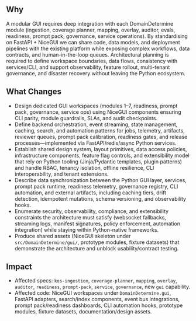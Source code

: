 ## Why
A modular GUI requires deep integration with each DomainDetermine module (ingestion, coverage planner, mapping, overlay, auditor, evals, readiness, prompt pack, governance, service operations). By standardising on FastAPI + NiceGUI we can share code, data models, and deployment pipelines with the existing platform while exposing complex workflows, data contracts, and human-in-the-loop queues. Architectural planning is required to define workspace boundaries, data flows, consistency with services/CLI, and support observability, feature rollout, multi-tenant governance, and disaster recovery without leaving the Python ecosystem.

## What Changes
- Design dedicated GUI workspaces (modules 1–7, readiness, prompt pack, governance, service ops) using NiceGUI components ensuring CLI parity, module guardrails, SLAs, and audit checkpoints.
- Define backend orchestration, event streaming, state management, caching, search, and automation patterns for jobs, telemetry, artifacts, reviewer queues, prompt pack calibration, readiness gates, and release processes—implemented via FastAPI/redis/async Python services.
- Establish shared design system, layout primitives, data access policies, infrastructure components, feature flag controls, and extensibility model that rely on Python tooling (Jinja/Pydantic templates, plugin patterns) and handle RBAC, tenancy isolation, offline resilience, CLI interoperability, and tenant extensions.
- Describe data synchronization between the Python GUI layer, services, prompt pack runtime, readiness telemetry, governance registry, CLI automation, and external artifacts, including caching tiers, drift detection, idempotent mutations, schema versioning, and observability hooks.
- Enumerate security, observability, compliance, and extensibility constraints the architecture must satisfy (websocket fallbacks, streaming logs, manifest signatures, policy enforcement, automation integration) while staying within Python-native frameworks.
- Produce shared assets (NiceGUI skeleton under `src/DomainDetermine/gui/`, prototype modules, fixture datasets) that demonstrate the architecture and unblock usability/contract testing.

## Impact
- Affected specs: `kos-ingestion`, `coverage-planner`, `mapping`, `overlay`, `auditor`, `readiness`, `prompt-pack`, `service`, `governance`, new `gui` capability.
- Affected code: NiceGUI workspaces under `DomainDetermine.gui`, FastAPI adapters, search/index components, event bus integrations, prompt pack/readiness dashboards, CLI automation hooks, prototype modules, fixture datasets, documentation/design assets.

